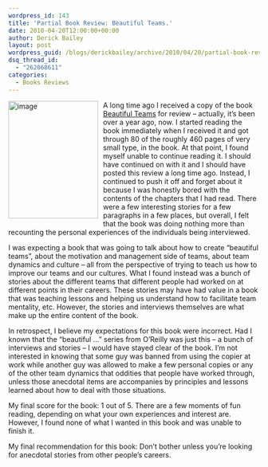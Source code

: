 ```yaml
---
wordpress_id: 143
title: 'Partial Book Review: Beautiful Teams.'
date: 2010-04-20T12:00:00+00:00
author: Derick Bailey
layout: post
wordpress_guid: /blogs/derickbailey/archive/2010/04/20/partial-book-review-beautiful-teams.aspx
dsq_thread_id:
  - "262068611"
categories:
  - Books Reviews
---
```

[<img style="border-bottom: 0px;border-left: 0px;margin: 0px 10px 5px 0px;border-top: 0px;border-right: 0px" border="0" alt="image" align="left" src="http://lostechies.com/derickbailey/files/2011/03/image_0F4CC0BD.png" width="180" height="236" />](http://oreilly.com/catalog/9780596518028/) 

A long time ago I received a copy of the book [Beautiful Teams](http://oreilly.com/catalog/9780596518028/) for review – actually, it’s been over a year ago, now. I started reading the book immediately when I received it and got through 80 of the roughly 460 pages of very small type, in the book. At that point, I found myself unable to continue reading it. I should have continued on with it and I should have posted this review a long time ago. Instead, I continued to push it off and forget about it because I was honestly bored with the contents of the chapters that I had read. There were a few interesting stories for a few paragraphs in a few places, but overall, I felt that the book was doing nothing more than recounting the personal experiences of the individuals being interviewed. 

I was expecting a book that was going to talk about how to create “beautiful teams”, about the motivation and management side of teams, about team dynamics and culture – all from the perspective of trying to teach us how to improve our teams and our cultures. What I found instead was a bunch of stories about the different teams that different people had worked on at different points in their careers. These stories may have had value in a book that was teaching lessons and helping us understand how to facilitate team mentality, etc. However, the stories and interviews themselves are what make up the entire content of the book.

In retrospect, I believe my expectations for this book were incorrect. Had I known that the “beautiful …” series from O’Reilly was just this – a bunch of interviews and stories – I would have stayed clear of the book. I’m not interested in knowing that some guy was banned from using the copier at work while another guy was allowed to make a few personal copies or any of the other team dynamics that oddities that people have worked through, unless those anecdotal items are accompanies by principles and lessons learned about how to deal with those situations.

My final score for the book: 1 out of 5. There are a few moments of fun reading, depending on what your own experiences and interest are. However, I found none of what I wanted in this book and was unable to finish it. 

My final recommendation for this book: Don’t bother unless you’re looking for anecdotal stories from other people’s careers.